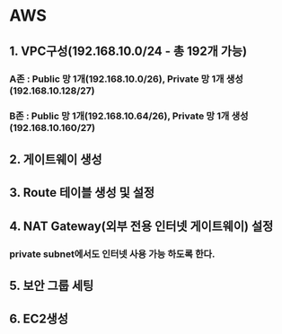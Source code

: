 # AWS
## 1. VPC구성(192.168.10.0/24 - 총 192개 가능)
### A존 : Public 망 1개(192.168.10.0/26), Private 망 1개 생성 (192.168.10.128/27)
### B존 : Public 망 1개(192.168.10.64/26), Private 망 1개 생성 (192.168.10.160/27)
## 2. 게이트웨이 생성
## 3. Route 테이블 생성 및 설정
## 4. NAT Gateway(외부 전용 인터넷 게이트웨이) 설정
### private subnet에서도 인터넷 사용 가능 하도록 한다.
## 5. 보안 그룹 세팅
## 6. EC2생성
